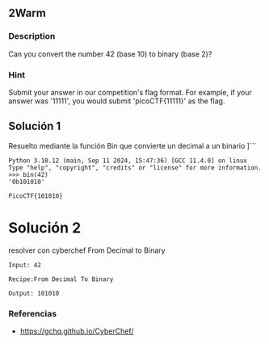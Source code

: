 ## 2Warm

### Description 
Can you convert the number 42 (base 10) to binary (base 2)?

### Hint
Submit your answer in our competition's flag format. For example, if your answer was '11111', you would submit 'picoCTF{11111}' as the flag.

## Solución 1
Resuelto mediante la función Bin que convierte un decimal a un binario
]```
```
Python 3.10.12 (main, Sep 11 2024, 15:47:36) [GCC 11.4.0] on linux
Type "help", "copyright", "credits" or "license" for more information.
>>> bin(42)
'0b101010'

PicoCTF{101010}
```

# Solución 2
resolver con cyberchef
From Decimal to Binary
```
Input: 42

Recipe:From Decimal To Binary

Output: 101010
```


### Referencias
- https://gchq.github.io/CyberChef/

